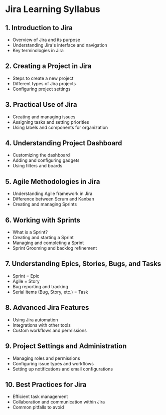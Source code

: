 # Jira Learning Syllabus

## 1. Introduction to Jira
- Overview of Jira and its purpose
- Understanding Jira's interface and navigation
- Key terminologies in Jira

## 2. Creating a Project in Jira
- Steps to create a new project
- Different types of Jira projects
- Configuring project settings

## 3. Practical Use of Jira
- Creating and managing issues
- Assigning tasks and setting priorities
- Using labels and components for organization

## 4. Understanding Project Dashboard
- Customizing the dashboard
- Adding and configuring gadgets
- Using filters and boards

## 5. Agile Methodologies in Jira
- Understanding Agile framework in Jira
- Difference between Scrum and Kanban
- Creating and managing Sprints

## 6. Working with Sprints
- What is a Sprint?
- Creating and starting a Sprint
- Managing and completing a Sprint
- Sprint Grooming and backlog refinement

## 7. Understanding Epics, Stories, Bugs, and Tasks
- Sprint = Epic
- Agile = Story
- Bug reporting and tracking
- Serial items (Bug, Story, etc.) = Task

## 8. Advanced Jira Features
- Using Jira automation
- Integrations with other tools
- Custom workflows and permissions

## 9. Project Settings and Administration
- Managing roles and permissions
- Configuring issue types and workflows
- Setting up notifications and email configurations

## 10. Best Practices for Jira
- Efficient task management
- Collaboration and communication within Jira
- Common pitfalls to avoid

